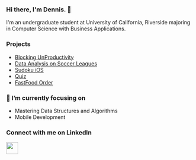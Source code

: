 ### Hi there, I'm Dennis. 👋

I'm an undergraduate student at University of California, Riverside majoring in Computer Science with Business Applications.

### Projects
- [Blocking UnProductivity](https://github.com/vuongdennis/blocking_unproductivity)
- [Data Analysis on Soccer Leagues](https://github.com/vuongdennis/ds_soccer_leagues)
- [Sudoku iOS](https://github.com/vuongdennis/Sudoku-iOS)
- [Quiz](https://github.com/vuongdennis/quiz_app)
- [FastFood Order](https://github.com/vuongdennis/fast_food_self_service)

### 🔭 I’m currently focusing on
- Mastering Data Structures and Algorithms
- Mobile Development

### Connect with me on LinkedIn
<img height="32" width="32" href="https://www.linkedin.com/in/dennis-vuong/" src="https://cdn.jsdelivr.net/npm/simple-icons@v3/icons/linkedin.svg"/>

<!--
**vuongdennis/vuongdennis** is a ✨ _special_ ✨ repository because its `README.md` (this file) appears on your GitHub profile.

Here are some ideas to get you started:

- 🔭 I’m currently working on ...
- 🌱 I’m currently learning ...
- 👯 I’m looking to collaborate on ...
- 🤔 I’m looking for help with ...
- 💬 Ask me about ...
- 📫 How to reach me: ...
- 😄 Pronouns: ...
- ⚡ Fun fact: ...
-->
